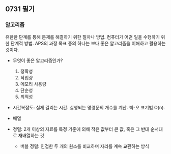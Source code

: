 ## 0731 필기

### 알고리즘
유한한 단계를 통해 문제를 해결하기 위한 절차나 방법. 컴퓨터가 어떤 일을 수행하기 위한 단계적 방법.
APS의 과정 목표 중의 하나는 보다 좋은 알고리즘을 이해하고 활용하는 것이다.
- 무엇이 좋은 알고리즘인가?
  1) 정확성
  2) 작업량
  3) 메모리 사용량
  4) 단순성
  5) 최적성

- 시간복잡도: 실제 걸리는 시간. 실행되는 명령문의 개수를 계산. 빅-오 표기법 O(n). 
- 배열
- 정렬: 2개 이상의 자료를 특정 기준에 의해 작은 값부터 큰 값, 혹은 그 반대 순서대로 재배열하는 것
  - 버블 정렬: 인접한 두 개의 원소를 비교하며 자리를 계속 교환하는 방식